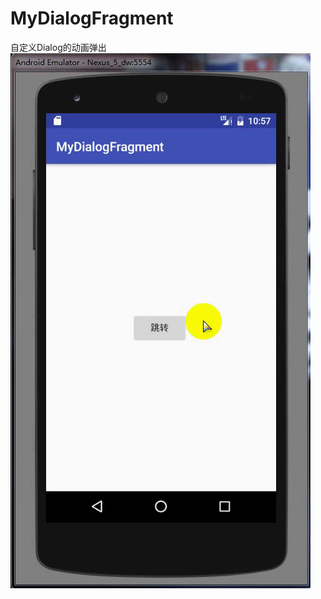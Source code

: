 # MyDialogFragment
自定义Dialog的动画弹出
![](https://github.com/dengwei12/MyDialogFragment/blob/master/%E8%BF%90%E8%A1%8C%E6%95%88%E6%9E%9C/ezgif.com-video-to-gif.gif)
